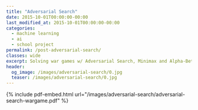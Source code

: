 ```yaml
---
title: "​Adversarial Search"
date: 2015-10-01T00:00:00-00:00
last_modified_at: 2015-10-01T00:00:00-00:00
categories:
  - machine learning
  - ai
  - school project
permalink: /post-adversarial-search/
classes: wide
excerpt: Solving war games w/ Adversarial Search, Minimax and Alpha-Beta Pruning.
header:
  og_image: /images/adversarial-search/0.jpg
  teaser: /images/adversarial-search/0.jpg
---
```


{% include pdf-embed.html url="/images/adversarial-search/adversarial-search-wargame.pdf" %}
